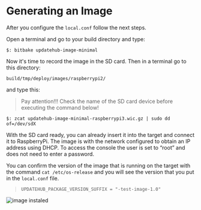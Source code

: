 # Generating an Image

After you configure the `local.conf` follow the next steps.

Open a terminal and go to your build directory and type:  

`$: bitbake updatehub-image-minimal`

Now it's time to record the image in the SD card. Then in a terminal go to this directory:   

 `build/tmp/deploy/images/raspberrypi2/`   

 and type this:    
> Pay attention!!! Check the name of the SD card device before executing the command below!   

 `$: zcat updatehub-image-minimal-raspberrypi3.wic.gz | sudo dd of=/dev/sdX`


 With the SD card ready, you can already insert it into the target and connect it to RaspberryPi. The image is with the network configured to obtain an IP address using DHCP. To access the console the user is set to “root” and does not need to enter a password.

 You can confirm the version of the image that is running on the target with the command `cat /etc/os-release` and you will see the version that you put in the `local.conf` file.

>`UPDATEHUB_PACKAGE_VERSION_SUFFIX = "-test-image-1.0"`  

![image instaled](../../.gitbook/assets/raspberry-zeus2.png)
